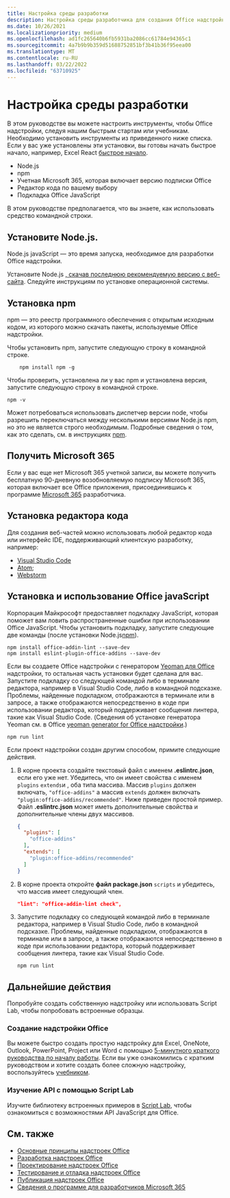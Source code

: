 ```yaml
---
title: Настройка среды разработки
description: Настройка среды разработчика для создания Office надстройки.
ms.date: 10/26/2021
ms.localizationpriority: medium
ms.openlocfilehash: ad1fc265640b6fb5931ba2086cc61784e94365c1
ms.sourcegitcommit: 4a7b9b9b359d51688752851bf3b41b36f95eea00
ms.translationtype: MT
ms.contentlocale: ru-RU
ms.lasthandoff: 03/22/2022
ms.locfileid: "63710925"
---
```

# <a name="set-up-your-development-environment"></a>Настройка среды разработки

В этом руководстве вы можете настроить инструменты, чтобы Office надстройки, следуя нашим быстрым стартам или учебникам. Необходимо установить инструменты из приведенного ниже списка. Если у вас уже установлены эти установки, вы готовы начать быстрое начало, например, Excel React [быстрое начало](../quickstarts/excel-quickstart-react.md).

- Node.js
- npm
- Учетная Microsoft 365, которая включает версию подписки Office
- Редактор кода по вашему выбору
- Подкладка Office JavaScript

В этом руководстве предполагается, что вы знаете, как использовать средство командной строки.

## <a name="install-nodejs"></a>Установите Node.js.

Node.js javaScript — это время запуска, необходимое для разработки Office надстройки.

Установите Node.js [, скачав последнюю рекомендуемую версию с веб-сайта](https://nodejs.org). Следуйте инструкциям по установке операционной системы.

## <a name="install-npm"></a>Установка npm

npm — это реестр программного обеспечения с открытым исходным кодом, из которого можно скачать пакеты, используемые Office надстройки.

Чтобы установить npm, запустите следующую строку в командной строке.

```command&nbsp;line
    npm install npm -g
```

Чтобы проверить, установлена ли у вас npm и установлена версия, запустите следующую строку в командной строке.

```command&nbsp;line
npm -v
```

Может потребоваться использовать диспетчер версии node, чтобы разрешить переключаться между несколькими версиями Node.js npm, но это не является строго необходимым. Подробные сведения о том, как это сделать, см. в инструкциях [npm](https://docs.npmjs.com/downloading-and-installing-node-js-and-npm).

## <a name="get-microsoft-365"></a>Получить Microsoft 365

Если у вас еще нет Microsoft 365 учетной записи, вы можете получить бесплатную 90-дневную возобновляемую подписку Microsoft 365, которая включает все Office приложения, присоединившись к программе [Microsoft 365](https://developer.microsoft.com/office/dev-program) разработчика.

## <a name="install-a-code-editor"></a>Установка редактора кода

Для создания веб-частей можно использовать любой редактор кода или интерфейс IDE, поддерживающий клиентскую разработку, например:

- [Visual Studio Code](https://code.visualstudio.com/)
- [Atom](https://atom.io);
- [Webstorm](https://www.jetbrains.com/webstorm)

## <a name="install-and-use-the-office-javascript-linter"></a>Установка и использование Office javaScript

Корпорация Майкрософт предоставляет подкладку JavaScript, которая поможет вам ловить распространенные ошибки при использовании Office JavaScript. Чтобы установить подкладку, запустите следующие две команды (после установки Node.js[npm](#install-npm)).[ ](#install-nodejs)

```command&nbsp;line
npm install office-addin-lint --save-dev
npm install eslint-plugin-office-addins --save-dev
```

Если вы создаете Office надстройки с генератором [Yeoman для Office](../develop/yeoman-generator-overview.md) надстройки, то остальная часть установки будет сделана для вас. Запустите подкладку со следующей командой либо в терминале редактора, например в Visual Studio Code, либо в командной подсказке. Проблемы, найденные подкладком, отображаются в терминале или в запросе, а также отображаются непосредственно в коде при использовании редактора, который поддерживает сообщения линтера, такие как Visual Studio Code. (Сведения об установке генератора Yeoman см. в Office [yeoman generator for Office надстройки](../develop/yeoman-generator-overview.md).)

```command&nbsp;line
npm run lint
```

Если проект надстройки создан другим способом, примите следующие действия.

1. В корне проекта создайте текстовый файл с именем **.eslintrc.json**, если его уже нет. Убедитесь, что он имеет свойства с именем `plugins` `extends`и , оба типа массива. Массив `plugins` должен включать, `"office-addins"` а массив `extends` должен включать `"plugin:office-addins/recommended"`. Ниже приведен простой пример. Файл **.eslintrc.json** может иметь дополнительные свойства и дополнительные члены двух массивов.

   ```json
   {
     "plugins": [
       "office-addins"
     ],
     "extends": [
       "plugin:office-addins/recommended"
     ]
   }
   ```

1. В корне проекта откройте **файл package.json** `scripts` и убедитесь, что массив имеет следующий член.

   ```json
   "lint": "office-addin-lint check",
   ```

1. Запустите подкладку со следующей командой либо в терминале редактора, например в Visual Studio Code, либо в командной подсказке. Проблемы, найденные подкладком, отображаются в терминале или в запросе, а также отображаются непосредственно в коде при использовании редактора, который поддерживает сообщения линтера, такие как Visual Studio Code.

   ```command&nbsp;line
   npm run lint
   ```

## <a name="next-steps"></a>Дальнейшие действия

Попробуйте создать собственную надстройку или использовать Script Lab, чтобы попробовать встроенные образцы.

### <a name="create-an-office-add-in"></a>Создание надстройки Office

Вы можете быстро создать простую надстройку для Excel, OneNote, Outlook, PowerPoint, Project или Word с помощью [5-минутного краткого руководства по началу работы](../index.yml). Если вы уже ознакомились с кратким руководством и хотите создать более сложную надстройку, воспользуйтесь [учебником](../index.yml).

### <a name="explore-the-apis-with-script-lab"></a>Изучение API с помощью Script Lab

Изучите библиотеку встроенных примеров в [Script Lab](explore-with-script-lab.md), чтобы ознакомиться с возможностями API JavaScript для Office.

## <a name="see-also"></a>См. также

- [Основные принципы надстроек Office](../overview/core-concepts-office-add-ins.md)
- [Разработка надстроек Office](../develop/develop-overview.md)
- [Проектирование надстроек Office](../design/add-in-design.md)
- [Тестирование и отладка надстроек Office](../testing/test-debug-office-add-ins.md)
- [Публикация надстроек Office](../publish/publish.md)
- [Сведения о программе для разработчиков Microsoft 365](https://developer.microsoft.com/microsoft-365/dev-program)
